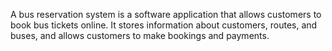 A bus reservation system is a software application that allows customers to book bus tickets online. It stores information about customers, routes, and buses, and allows customers to make bookings and payments.
